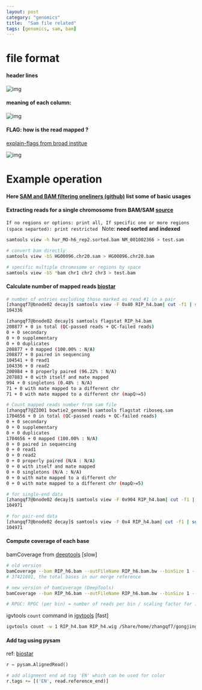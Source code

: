 ```yaml
---
layout: post
category: "genomics"
title:  "Sam file related"
tags: [genomics, sam, bam]
---
```


# file format

#### header lines

![img](https://image.slidesharecdn.com/epizoneformats-160420093442/95/ngs-data-formats-and-analyses-16-638.jpg?cb=1461145216)

#### meaning of each column:


![img](http://felixfan.github.io/figure2016/SAMv1_3.png)

#### FLAG: how is the read mapped ?

[explain-flags from broad institue](https://broadinstitute.github.io/picard/explain-flags.html)
   
![img](https://ppotato.files.wordpress.com/2010/08/sam_output2.png)
    
# Example operation

#### Here [SAM and BAM filtering oneliners (github)](https://gist.github.com/davfre/8596159) list some of basic usages

#### Extracting reads for a single chromosome from BAM/SAM [source](https://carleshf87.wordpress.com/2013/10/28/extracting-reads-for-a-single-chromosome-from-bamsam-file-with-samtools/)

`If no regions or options: print all, If specific one or more regions (space separted): print restricted ` Note: **need sorted and indexed**


```bash
samtools view -h hur_MO-h6_rep2.sorted.bam NM_001002366 > test.sam

# convert bam directly
samtools view -bS HG00096.chr20.sam > HG00096.chr20.bam

# specific multiple chromosome or regions by space
samtools view -bS *bam chr1 chr2 chr3 > test.bam
```

#### Calculate number of mapped reads [biostar](https://www.biostars.org/p/138116/)

```bash
# number of entries excluding those marked as read #1 in a pair
[zhangqf7@bnode02 decay]$ samtools view -F 0x40 RIP_h4.bam| cut -f1 | sort | uniq | wc -l
104336

[zhangqf7@bnode02 decay]$ samtools flagstat RIP_h4.bam
208877 + 0 in total (QC-passed reads + QC-failed reads)
0 + 0 secondary
0 + 0 supplementary
0 + 0 duplicates
208877 + 0 mapped (100.00% : N/A)
208877 + 0 paired in sequencing
104541 + 0 read1
104336 + 0 read2
200984 + 0 properly paired (96.22% : N/A)
207883 + 0 with itself and mate mapped
994 + 0 singletons (0.48% : N/A)
71 + 0 with mate mapped to a different chr
71 + 0 with mate mapped to a different chr (mapQ>=5)

# Count mapped reads number from sam file
[zhangqf7@ZIO01 bowtie2_genome]$ samtools flagstat riboseq.sam
1704656 + 0 in total (QC-passed reads + QC-failed reads)
0 + 0 secondary
0 + 0 supplementary
0 + 0 duplicates
1704656 + 0 mapped (100.00% : N/A)
0 + 0 paired in sequencing
0 + 0 read1
0 + 0 read2
0 + 0 properly paired (N/A : N/A)
0 + 0 with itself and mate mapped
0 + 0 singletons (N/A : N/A)
0 + 0 with mate mapped to a different chr
0 + 0 with mate mapped to a different chr (mapQ>=5)

# for single-end data
[zhangqf7@bnode02 decay]$ samtools view -F 0x904 RIP_h4.bam| cut -f1 | sort | uniq | wc -l
104971

# for pair-end data
[zhangqf7@bnode02 decay]$ samtools view -F 0x4 RIP_h4.bam| cut -f1 | sort | uniq | wc -l
104971
```

#### Compute coverage of each base

bamCoverage from [deeptools](https://deeptools.readthedocs.io/en/latest/content/tools/bamCoverage.html) [slow]

```bash
# old version
bamCoverage --bam RIP_h6.bam --outFileName RIP_h6.bam.bw --binSize 1 --normalizeTo1x 37421801
# 37421801, the total bases in our merge reference

# new version of bamCoverage (DeepTools)
bamCoverage --bam RIP_h6.bam --outFileName RIP_h6.bam.bw --binSize 1 --effectiveGenomeSize 37421801 --normalizeUsing RPGC

# RPGC: RPGC (per bin) = number of reads per bin / scaling factor for 1x average coverage. This scaling factor, in turn, is determined from the sequencing depth: (total number of mapped reads * fragment length) / effective genome size. The scaling factor used is the inverse of the sequencing depth computed for the sample to match the 1x coverage. This option requires –effectiveGenomeSize. 
```

igvtools `count` command in [igvtools](https://software.broadinstitute.org/software/igv/igvtools_commandline) [fast]

```bash
igvtools count -w 1 RIP_h4.bam RIP_h4.wig /Share/home/zhangqf7/gongjing/zebrafish/data/reference/gtf/refseq_ensembl91_merge.tarns.fa
```

#### Add tag using pysam 

ref: [biostar](https://www.biostars.org/p/251993/)

```python
r = pysam.AlignedRead()

# add alignment end ad tag 'EN' which can be used for color
r.tags += [('EN', read.reference_end)]
```